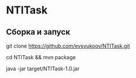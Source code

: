# NTITask

## Сборка и запуск

git clone https://github.com/evsyukoov/NTITask.git

cd NTITask && mvn package

java -jar target/NTITask-1.0.jar
